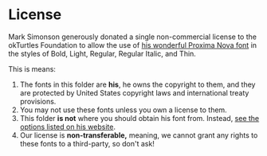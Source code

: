 # License

Mark Simonson generously donated a single non-commercial license to the okTurtles Foundation to allow the use of [his wonderful Proxima Nova font](http://www.marksimonson.com/fonts/view/proxima-nova) in the styles of Bold, Light, Regular, Regular Italic, and Thin.

This is means:

1. The fonts in this folder are __his__, he owns the copyright to them, and they are protected by United States copyright laws and international treaty provisions.
2. You may not use these fonts unless you own a license to them.
3. This folder __is not__ where you should obtain his font from. Instead, [see the options listed on his website](http://www.marksimonson.com/fonts/view/proxima-nova).
4. Our license is __non-transferable,__ meaning, we cannot grant any rights to these fonts to a third-party, so don't ask!
